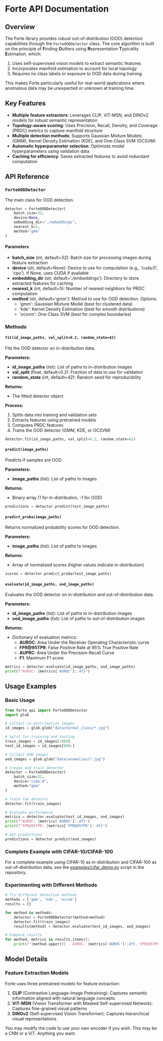 # Forte API Documentation

## Overview

The Forte library provides robust out-of-distribution (OOD) detection capabilities through the `ForteOODDetector` class. The core algorithm is built on the principle of **F**inding **O**utliers using **R**epresentation **T**ypicality **E**stimation, which:

1. Uses self-supervised vision models to extract semantic features
2. Incorporates manifold estimation to account for local topology
3. Requires no class labels or exposure to OOD data during training

This makes Forte particularly useful for real-world applications where anomalous data may be unexpected or unknown at training time.


## Key Features

- **Multiple feature extractors**: Leverages CLIP, ViT-MSN, and DINOv2 models for robust semantic representation
- **Topology-aware scoring**: Uses Precision, Recall, Density, and Coverage (PRDC) metrics to capture manifold structure
- **Multiple detection methods**: Supports Gaussian Mixture Models (GMM), Kernel Density Estimation (KDE), and One-Class SVM (OCSVM)
- **Automatic hyperparameter selection**: Optimizes model hyperparameters using validation data
- **Caching for efficiency**: Saves extracted features to avoid redundant computation

## API Reference

### `ForteOODDetector`

The main class for OOD detection.

```python
detector = ForteOODDetector(
    batch_size=32,
    device=None,
    embedding_dir="./embeddings",
    nearest_k=5,
    method='gmm'
)
```

#### Parameters

- **batch_size** (int, default=32): Batch size for processing images during feature extraction
- **device** (str, default=None): Device to use for computation (e.g., 'cuda:0', 'cpu'). If None, uses CUDA if available
- **embedding_dir** (str, default='./embeddings'): Directory to store extracted features for caching
- **nearest_k** (int, default=5): Number of nearest neighbors for PRDC computation
- **method** (str, default='gmm'): Method to use for OOD detection. Options:
  - 'gmm': Gaussian Mixture Model (best for clustered data)
  - 'kde': Kernel Density Estimation (best for smooth distributions)
  - 'ocsvm': One-Class SVM (best for complex boundaries)

### Methods

#### `fit(id_image_paths, val_split=0.2, random_state=42)`

Fits the OOD detector on in-distribution data.

**Parameters:**
- **id_image_paths** (list): List of paths to in-distribution images
- **val_split** (float, default=0.2): Fraction of data to use for validation
- **random_state** (int, default=42): Random seed for reproducibility

**Returns:**
- The fitted detector object

**Process:**
1. Splits data into training and validation sets
2. Extracts features using pretrained models
3. Computes PRDC features
4. Trains the OOD detector (GMM, KDE, or OCSVM)

```python
detector.fit(id_image_paths, val_split=0.2, random_state=42)
```

#### `predict(image_paths)`

Predicts if samples are OOD.

**Parameters:**
- **image_paths** (list): List of paths to images

**Returns:**
- Binary array (1 for in-distribution, -1 for OOD)

```python
predictions = detector.predict(test_image_paths)
```

#### `predict_proba(image_paths)`

Returns normalized probability scores for OOD detection.

**Parameters:**
- **image_paths** (list): List of paths to images

**Returns:**
- Array of normalized scores (higher values indicate in-distribution)

```python
scores = detector.predict_proba(test_image_paths)
```

#### `evaluate(id_image_paths, ood_image_paths)`

Evaluates the OOD detector on in-distribution and out-of-distribution data.

**Parameters:**
- **id_image_paths** (list): List of paths to in-distribution images
- **ood_image_paths** (list): List of paths to out-of-distribution images

**Returns:**
- Dictionary of evaluation metrics:
  - **AUROC**: Area Under the Receiver Operating Characteristic curve
  - **FPR@95TPR**: False Positive Rate at 95% True Positive Rate
  - **AUPRC**: Area Under the Precision-Recall Curve
  - **F1**: Maximum F1 score

```python
metrics = detector.evaluate(id_image_paths, ood_image_paths)
print(f"AUROC: {metrics['AUROC']:.4f}")
```

## Usage Examples

### Basic Usage

```python
from forte_api import ForteOODDetector
import glob

# Collect in-distribution images
id_images = glob.glob("data/normal_class/*.jpg")

# Split for training and testing
train_images = id_images[:800]
test_id_images = id_images[800:]

# Collect OOD images
ood_images = glob.glob("data/anomalies/*.jpg")

# Create and train detector
detector = ForteOODDetector(
    batch_size=32,
    device="cuda:0",
    method="gmm"
)

# Train the detector
detector.fit(train_images)

# Evaluate performance
metrics = detector.evaluate(test_id_images, ood_images)
print(f"AUROC: {metrics['AUROC']:.4f}")
print(f"FPR@95TPR: {metrics['FPR@95TPR']:.4f}")

# Get predictions
predictions = detector.predict(ood_images)
```

### Complete Example with CIFAR-10/CIFAR-100

For a complete example using CIFAR-10 as in-distribution and CIFAR-100 as out-of-distribution data, see the [examples/cifar_demo.py](examples/cifar_demo.py) script in the repository.

### Experimenting with Different Methods

```python
# Try different detection methods
methods = ['gmm', 'kde', 'ocsvm']
results = {}

for method in methods:
    detector = ForteOODDetector(method=method)
    detector.fit(train_images)
    results[method] = detector.evaluate(test_id_images, ood_images)

# Compare results
for method, metrics in results.items():
    print(f"{method.upper()} - AUROC: {metrics['AUROC']:.4f}, FPR@95TPR: {metrics['FPR@95TPR']:.4f}")
```

## Model Details

### Feature Extraction Models

Forte uses three pretrained models for feature extraction:

1. **CLIP** (Contrastive Language-Image Pretraining): Captures semantic information aligned with natural language concepts
2. **ViT-MSN** (Vision Transformer with Masked Self-supervised Network): Captures fine-grained visual patterns
3. **DINOv2** (Self-supervised Vision Transformer): Captures hierarchical visual representations

You may modify the code to use your own encoder if you wish. This may be a CNN or a ViT. Anything you want.

